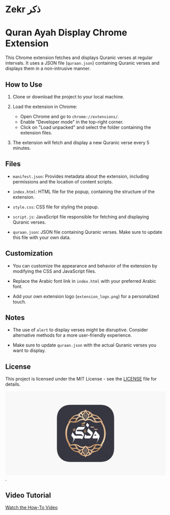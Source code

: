 # Zekr ذكر

# Quran Ayah Display Chrome Extension

This Chrome extension fetches and displays Quranic verses at regular intervals. It uses a JSON file (`quraan.json`) containing Quranic verses and displays them in a non-intrusive manner.

## How to Use

1. Clone or download the project to your local machine.

2. Load the extension in Chrome:
   - Open Chrome and go to `chrome://extensions/`.
   - Enable "Developer mode" in the top-right corner.
   - Click on "Load unpacked" and select the folder containing the extension files.

3. The extension will fetch and display a new Quranic verse every 5 minutes.

## Files

- `manifest.json`: Provides metadata about the extension, including permissions and the location of content scripts.

- `index.html`: HTML file for the popup, containing the structure of the extension.

- `style.css`: CSS file for styling the popup.

- `script.js`: JavaScript file responsible for fetching and displaying Quranic verses.

- `quraan.json`: JSON file containing Quranic verses. Make sure to update this file with your own data.

## Customization

- You can customize the appearance and behavior of the extension by modifying the CSS and JavaScript files.

- Replace the Arabic font link in `index.html` with your preferred Arabic font.

- Add your own extension logo (`extension_logo.png`) for a personalized touch.

## Notes

- The use of `alert` to display verses might be disruptive. Consider alternative methods for a more user-friendly experience.

- Make sure to update `quraan.json` with the actual Quranic verses you want to display.

## License

This project is licensed under the MIT License - see the [LICENSE](LICENSE) file for details.

![Zekr Logo](extension_logo.png).

## Video Tutorial

[Watch the How-To Video](how_to.mp4)
